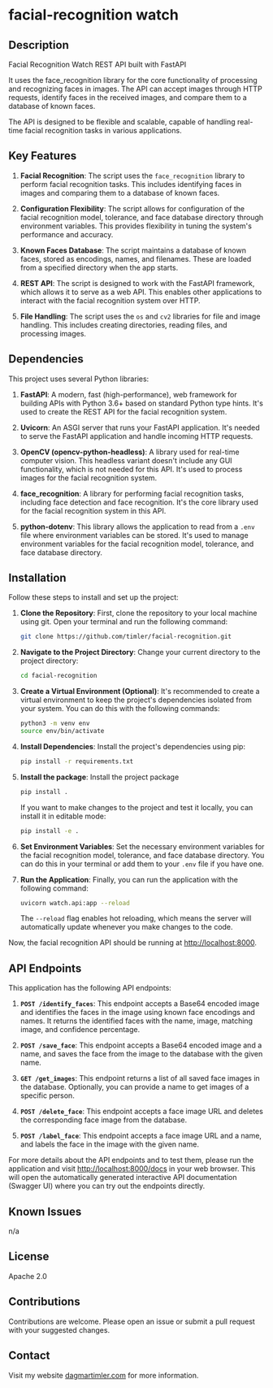 # facial-recognition watch

## Description

Facial Recognition Watch REST API built with FastAPI

It uses the face_recognition library for the core functionality of processing and recognizing faces in images. The API can accept images through HTTP requests, identify faces in the received images, and compare them to a database of known faces.

The API is designed to be flexible and scalable, capable of handling real-time facial recognition tasks in various applications.

## Key Features

1. **Facial Recognition**: The script uses the `face_recognition` library to perform facial recognition tasks. This includes identifying faces in images and comparing them to a database of known faces.

2. **Configuration Flexibility**: The script allows for configuration of the facial recognition model, tolerance, and face database directory through environment variables. This provides flexibility in tuning the system's performance and accuracy.

3. **Known Faces Database**: The script maintains a database of known faces, stored as encodings, names, and filenames. These are loaded from a specified directory when the app starts.

4. **REST API**: The script is designed to work with the FastAPI framework, which allows it to serve as a web API. This enables other applications to interact with the facial recognition system over HTTP.

5. **File Handling**: The script uses the `os` and `cv2` libraries for file and image handling. This includes creating directories, reading files, and processing images.

## Dependencies

This project uses several Python libraries:

1. **FastAPI**: A modern, fast (high-performance), web framework for building APIs with Python 3.6+ based on standard Python type hints. It's used to create the REST API for the facial recognition system.

2. **Uvicorn**: An ASGI server that runs your FastAPI application. It's needed to serve the FastAPI application and handle incoming HTTP requests.

3. **OpenCV (opencv-python-headless)**: A library used for real-time computer vision. This headless variant doesn't include any GUI functionality, which is not needed for this API. It's used to process images for the facial recognition system.

4. **face_recognition**: A library for performing facial recognition tasks, including face detection and face recognition. It's the core library used for the facial recognition system in this API.

5. **python-dotenv**: This library allows the application to read from a `.env` file where environment variables can be stored. It's used to manage environment variables for the facial recognition model, tolerance, and face database directory.

## Installation

Follow these steps to install and set up the project:

1. **Clone the Repository**: First, clone the repository to your local machine using git. Open your terminal and run the following command:

    ```bash
    git clone https://github.com/timler/facial-recognition.git
    ```

2. **Navigate to the Project Directory**: Change your current directory to the project directory:

    ```bash
    cd facial-recognition
    ```

3. **Create a Virtual Environment (Optional)**: It's recommended to create a virtual environment to keep the project's dependencies isolated from your system. You can do this with the following commands:

    ```bash
    python3 -m venv env
    source env/bin/activate
    ```

4. **Install Dependencies**: Install the project's dependencies using pip:

    ```bash
    pip install -r requirements.txt
    ```

5. **Install the package**: Install the project package
    ```bash
    pip install .
    ```

    If you want to make changes to the project and test it locally, you can install it in editable mode:

    ```bash
    pip install -e .
    ```

5. **Set Environment Variables**: Set the necessary environment variables for the facial recognition model, tolerance, and face database directory. You can do this in your terminal or add them to your `.env` file if you have one.

6. **Run the Application**: Finally, you can run the application with the following command:

    ```bash
    uvicorn watch.api:app --reload
    ```

    The `--reload` flag enables hot reloading, which means the server will automatically update whenever you make changes to the code.

Now, the facial recognition API should be running at [http://localhost:8000](http://localhost:8000).

## API Endpoints

This application has the following API endpoints:

1. **`POST /identify_faces`**: This endpoint accepts a Base64 encoded image and identifies the faces in the image using known face encodings and names. It returns the identified faces with the name, image, matching image, and confidence percentage.

2. **`POST /save_face`**: This endpoint accepts a Base64 encoded image and a name, and saves the face from the image to the database with the given name.

3. **`GET /get_images`**: This endpoint returns a list of all saved face images in the database. Optionally, you can provide a name to get images of a specific person.

4. **`POST /delete_face`**: This endpoint accepts a face image URL and deletes the corresponding face image from the database.

5. **`POST /label_face`**: This endpoint accepts a face image URL and a name, and labels the face in the image with the given name.

For more details about the API endpoints and to test them, please run the application and visit [http://localhost:8000/docs](http://localhost:8000/docs) in your web browser. This will open the automatically generated interactive API documentation (Swagger UI) where you can try out the endpoints directly.

## Known Issues

n/a

## License

Apache 2.0

## Contributions

Contributions are welcome. Please open an issue or submit a pull request with your suggested changes.

## Contact

Visit my website [dagmartimler.com](https://www.dagmartimler.com) for more information.
